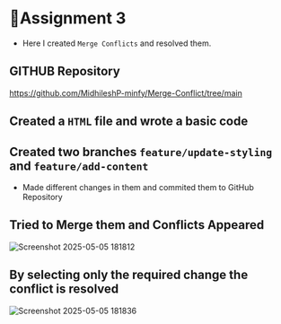 # :memo:Assignment 3
- Here I created `Merge Conflicts` and resolved them.

## GITHUB Repository
https://github.com/MidhileshP-minfy/Merge-Conflict/tree/main
## Created a `HTML` file and wrote a basic code

## Created two branches `feature/update-styling` and `feature/add-content`
- Made different changes in them and commited them to GitHub Repository

## Tried to Merge them and Conflicts Appeared

![Screenshot 2025-05-05 181812](https://github.com/user-attachments/assets/5f571dd0-b2d5-4634-b3b1-8c93d9fcdb9b)

## By selecting only the required change the conflict is resolved

![Screenshot 2025-05-05 181836](https://github.com/user-attachments/assets/e54865d9-44b5-4bc9-b992-e037707b7d7f)
